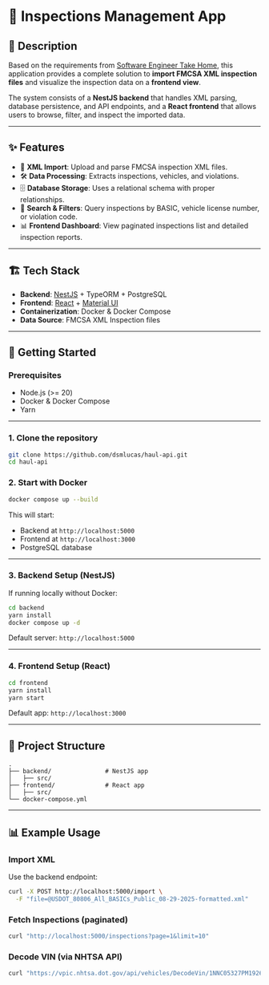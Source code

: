 # 🚛 Inspections Management App

## 📖 Description

Based on the requirements from [Software Engineer Take Home](https://haulwith.notion.site/Software-Engineer-Take-Home-5e2ebed9c75b4bad8b04d2f7b880f4b7), this application provides a complete solution to **import FMCSA XML inspection files** and visualize the inspection data on a **frontend view**.

The system consists of a **NestJS backend** that handles XML parsing, database persistence, and API endpoints, and a **React frontend** that allows users to browse, filter, and inspect the imported data.

---

## ✨ Features

- 📂 **XML Import**: Upload and parse FMCSA inspection XML files.
- 🛠️ **Data Processing**: Extracts inspections, vehicles, and violations.
- 🗄️ **Database Storage**: Uses a relational schema with proper relationships.
- 🔎 **Search & Filters**: Query inspections by BASIC, vehicle license number, or violation code.
- 📊 **Frontend Dashboard**: View paginated inspections list and detailed inspection reports.

---

## 🏗️ Tech Stack

- **Backend**: [NestJS](https://nestjs.com/) + TypeORM + PostgreSQL
- **Frontend**: [React](https://react.dev/) + [Material UI](https://mui.com/)
- **Containerization**: Docker & Docker Compose
- **Data Source**: FMCSA XML Inspection files

---

## 🚀 Getting Started

### Prerequisites

- Node.js (>= 20)
- Docker & Docker Compose
- Yarn

---

### 1. Clone the repository

```bash
git clone https://github.com/dsmlucas/haul-api.git
cd haul-api
```

### 2. Start with Docker

```bash
docker compose up --build
```

This will start:

- Backend at `http://localhost:5000`
- Frontend at `http://localhost:3000`
- PostgreSQL database

---

### 3. Backend Setup (NestJS)

If running locally without Docker:

```bash
cd backend
yarn install
docker compose up -d
```

Default server: `http://localhost:5000`

---

### 4. Frontend Setup (React)

```bash
cd frontend
yarn install
yarn start
```

Default app: `http://localhost:3000`

---

## 📂 Project Structure

```
.
├── backend/               # NestJS app
│   ├── src/
├── frontend/              # React app
│   ├── src/
└── docker-compose.yml
```

---

## 📊 Example Usage

### Import XML

Use the backend endpoint:

```bash
curl -X POST http://localhost:5000/import \
  -F "file=@USDOT_80806_All_BASICs_Public_08-29-2025-formatted.xml"
```

### Fetch Inspections (paginated)

```bash
curl "http://localhost:5000/inspections?page=1&limit=10"
```

### Decode VIN (via NHTSA API)

```bash
curl "https://vpic.nhtsa.dot.gov/api/vehicles/DecodeVin/1NNC05327PM192691?format=json"
```
